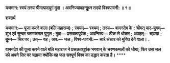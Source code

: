 **यजमान: स्वयं तस्य श्रीमत्पादयुगं मुदा ।** **अवनिज्यावहन्मूॢध्न तदपो विश्वपावनी: ॥ १॥** 

**शब्दार्थ** 

**यजमान:—** **पूजा करने वाला (बलि महाराज)** **; स्वयम्—** **स्वयम्** **; तस्य—** **वामनदेव के** **; श्रीमत् पाद-युगम्—** **शुभ एवं सुन्दर** **चरणकमल युगुल** **; मुदा—** **प्रसन्नतापूर्वक** **; अवनिज्य—** **ठीक से धोकर** **; अवहत्—** **चढ़ाया** **; मूॢध्न—** **सिर पर** **; तत्—** **वह** **; अप:—** **जल** **; विश्व-पावनी:—** **सारे संसार को मुक्ति देने वाला।** **.** 

**वामनदेव की पूजा करने वाले बलि महाराज ने प्रसन्नतापूर्वक भगवान् के चरणकमलों को** **धोया; फिर उस जल को अपने सिर पर चढ़ाया क्योंकि वह जल सश्पूर्ण विश्व का उद्धार करता** **है।** **** 